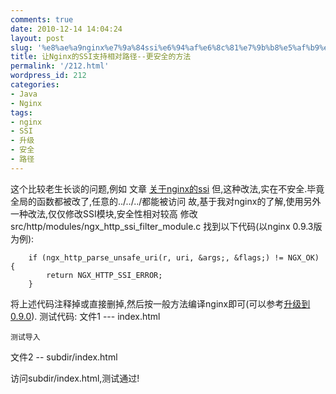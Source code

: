 ```yaml
---
comments: true
date: 2010-12-14 14:04:24
layout: post
slug: '%e8%ae%a9nginx%e7%9a%84ssi%e6%94%af%e6%8c%81%e7%9b%b8%e5%af%b9%e8%b7%af%e5%be%84-%e6%9b%b4%e5%ae%89%e5%85%a8%e7%9a%84%e6%96%b9%e6%b3%95'
title: 让Nginx的SSI支持相对路径--更安全的方法
permalink: '/212.html'
wordpress_id: 212
categories:
- Java
- Nginx
tags:
- nginx
- SSI
- 升级
- 安全
- 路径
---
```


这个比较老生长谈的问题,例如 文章 [关于nginx的ssi](http://bbs.linuxtone.org/thread-6515-1-1.html)
但,这种改法,实在不安全.毕竟全局的函数都被改了,任意的../../../都能被访问
故,基于我对nginx的了解,使用另外一种改法,仅仅修改SSI模块,安全性相对较高
修改src/http/modules/ngx_http_ssi_filter_module.c
找到以下代码(以nginx 0.9.3版为例):

    
    
        if (ngx_http_parse_unsafe_uri(r, uri, &args;, &flags;) != NGX_OK) {
            return NGX_HTTP_SSI_ERROR;
        }
    


将上述代码注释掉或直接删掉,然后按一般方法编译nginx即可(可以参考[升级到0.9.0](/186.html)).
测试代码:
文件1 --- index.html

    
    
    测试导入
    


文件2 -- subdir/index.html

    
    
    
    


访问subdir/index.html,测试通过!
